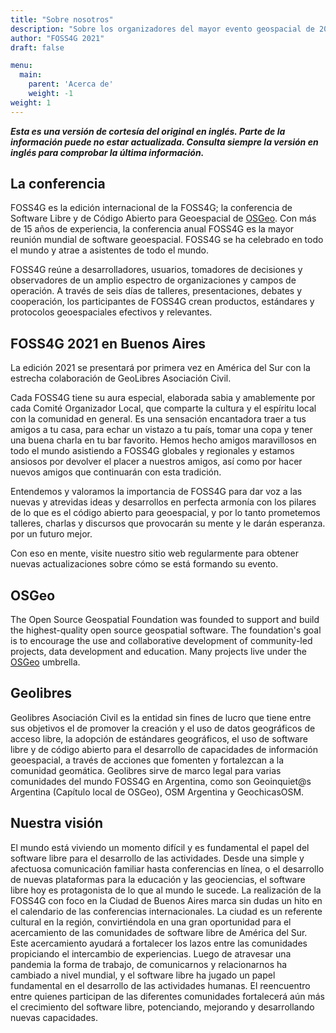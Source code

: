 ```yaml
---
title: "Sobre nosotros"
description: "Sobre los organizadores del mayor evento geospacial de 2021"
author: "FOSS4G 2021"
draft: false

menu:
  main:
    parent: 'Acerca de'
    weight: -1
weight: 1     
---
```


***Esta es una versión de cortesía del original en inglés. Parte de la información puede no estar actualizada. Consulta siempre la versión en inglés para comprobar la última información.***

## La conferencia
FOSS4G es la edición internacional de la FOSS4G; la conferencia de Software Libre y de Código Abierto para Geoespacial de [OSGeo](https://www.osgeo.org/). Con más de 15 años de experiencia, la conferencia anual FOSS4G es la mayor reunión mundial de software geoespacial. FOSS4G se ha celebrado en todo el mundo y atrae a asistentes de todo el mundo.

FOSS4G reúne a desarrolladores, usuarios, tomadores de decisiones y observadores de un amplio espectro de organizaciones y campos de operación. A través de seis días de talleres, presentaciones, debates y cooperación, los participantes de FOSS4G crean productos, estándares y protocolos geoespaciales efectivos y relevantes.

## FOSS4G 2021 en Buenos Aires
La edición 2021 se presentará por primera vez en América del Sur con la estrecha colaboración de GeoLibres Asociación Civil.

Cada FOSS4G tiene su aura especial, elaborada sabia y amablemente por cada Comité Organizador Local, que comparte la cultura y el espíritu local con la comunidad en general. Es una sensación encantadora traer a tus amigos a tu casa, para echar un vistazo a tu país, tomar una copa y tener una buena charla en tu bar favorito. Hemos hecho amigos maravillosos en todo el mundo asistiendo a FOSS4G globales y regionales y estamos ansiosos por devolver el placer a nuestros amigos, así como por hacer nuevos amigos que continuarán con esta tradición.
 
Entendemos y valoramos la importancia de FOSS4G para dar voz a las nuevas y atrevidas ideas y desarrollos en perfecta armonía con los pilares de lo que es el código abierto para geoespacial, y por lo tanto prometemos talleres, charlas y discursos que provocarán su mente y le darán esperanza. por un futuro mejor.

Con eso en mente, visite nuestro sitio web regularmente para obtener nuevas actualizaciones sobre cómo se está formando su evento.

## OSGeo
The Open Source Geospatial Foundation was founded to support and build the highest-quality open source geospatial software. The foundation's goal is to encourage the use and collaborative development of community-led projects, data development and education. Many projects live under the [OSGeo](https://www.osgeo.org/) umbrella.

## Geolibres
Geolibres Asociación Civil es la entidad sin fines de lucro que tiene entre sus objetivos el de promover la creación y el uso de datos geográficos de acceso libre, la adopción de estándares geográficos, el uso de software libre y de código abierto para el desarrollo de capacidades de información geoespacial, a través de acciones que fomenten y fortalezcan a la comunidad geomática. Geolibres sirve de marco legal para varias comunidades del mundo FOSS4G en Argentina, como son Geoinquiet@s Argentina (Capítulo local de OSGeo), OSM Argentina y GeochicasOSM.

## Nuestra visión
El mundo está viviendo un momento difícil y es fundamental el papel del software libre para el desarrollo de las actividades. Desde una simple y afectuosa comunicación familiar hasta conferencias en línea, o el desarrollo de nuevas plataformas para la educación y las geociencias, el software libre hoy es protagonista de lo que al mundo le sucede.
La realización de la FOSS4G con foco en la Ciudad de Buenos Aires marca sin dudas un hito en el calendario de las conferencias internacionales. La ciudad es un referente cultural en la región, convirtiéndola en una gran oportunidad para el acercamiento de las comunidades de software libre de América del Sur. Este acercamiento ayudará a fortalecer los lazos entre las comunidades propiciando el intercambio de experiencias.
Luego de atravesar una pandemia la forma de trabajo, de comunicarnos y relacionarnos ha cambiado a nivel mundial, y el software libre ha jugado un papel fundamental en el desarrollo de las actividades humanas. El reencuentro entre quienes participan de las diferentes comunidades fortalecerá aún más el crecimiento del software libre, potenciando, mejorando y desarrollando nuevas capacidades.
